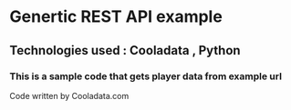 # Genertic REST API example

## Technologies used :  Cooladata , Python
                     
### This is a sample code that gets player data from example url

Code written by Cooladata.com  
